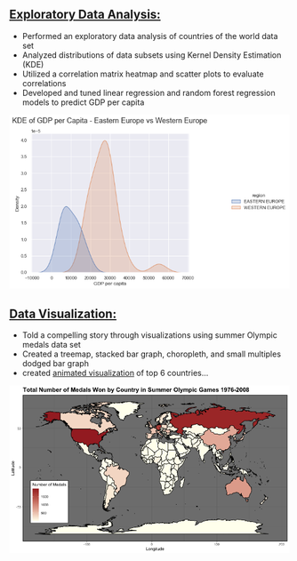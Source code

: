 

## [Exploratory Data Analysis:](https://github.com/Jon-Lynch/DSC_478/blob/main/countries.ipynb)
* Performed an exploratory data analysis of countries of the world data set
* Analyzed distributions of data subsets using Kernel Density Estimation (KDE)
* Utilized a correlation matrix heatmap and scatter plots to evaluate correlations
* Developed and tuned linear regression and random forest regression models to predict GDP per capita

![](/images/KDE.png)

## [Data Visualization:](https://github.com/Jon-Lynch/DSC_465/blob/main/Final_Project.pdf)
* Told a compelling story through visualizations using summer Olympic medals data set
* Created a treemap, stacked bar graph, choropleth, and small multiples dodged bar graph 
* created [animated visualization](https://rpubs.com/jlynch333/687835) of top 6 countries...

![](/images/chloropleth.png)
